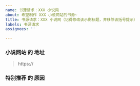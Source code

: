 ```yaml
---
name: 书源请求：XXX 小说网
about: 希望制作 XXX 小说网站的书源~
title: 书源请求：XXX 小说网（记得修改该示例标题，并移除该括号提示）
labels: 书源请求
assignees: ''

---
```


<!-- [此处为注释内容] 写书源需要消耗时间与精力，因此确保有充足的推荐理由，不要把我当工具人~ -->
<!-- [此处为注释内容] 另外，本项目只制作《阅读》3.X 版本的书源，不考虑也无法转换为 2.X 版本！ -->

### 小说网站 的 地址
> https://

<!-- [此处为注释内容] 如果只是单纯的某几本书在该网站更新快/无错误，那么请确保本项目的 所 有 书 源 都 无 法 满 足，否则我可能懒得费劲~ -->
<!-- [此处为注释内容] 推荐理由不要太敷衍、简略，最好举几个例子，否则我可能懒得去费劲检测网站质量！ -->
### 特别推荐 的 原因
>

